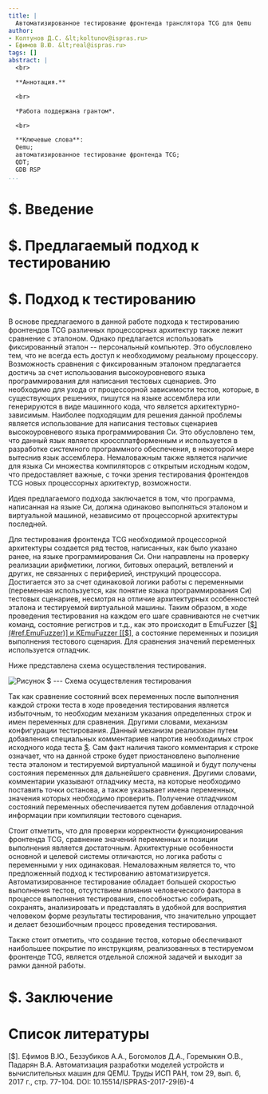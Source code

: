 ```yaml
---
title: |
  Автоматизированное тестирование фронтенда транслятора TCG для Qemu
author:
- Колтунов Д.С. &lt;koltunov@ispras.ru>
- Ефимов В.Ю. &lt;real@ispras.ru>
tags: []
abstract: |
  <br>

  **Аннотация.**

  <br>

  *Работа поддержана грантом*.

  <br>

  **Ключевые слова**:
  Qemu;
  автоматизированное тестирование фронтенда TCG;
  QDT;
  GDB RSP
...
```


# $. Введение

# $. Предлагаемый подход к тестированию
# $. Подход к тестированию

В основе предлагаемого в данной работе подхода к тестированию фронтендов TCG
различных процессорных архитектур также лежит сравнение с эталоном.
Однако предлагается использовать фиксированный эталон -- персональный
компьютер.
Это обусловлено тем, что не всегда есть доступ к необходимому реальному
процессору.
Возможность сравнения с фиксированным эталоном предлагается достичь за счет
использования высокоуровневого языка программирования для написания тестовых
сценариев.
Это необходимо для ухода от процессорной зависимости тестов, которые, в
существующих решениях, пишутся на языке ассемблера или генерируются в виде
машинного кода, что является архитектурно-зависимым.
Наиболее подходящим для решения данной проблемы является использование для
написания тестовых сценариев высокоуровневого языка программирования Си.
Это обусловлено тем, что данный язык является кроссплатформенным и используется
в разработке системного программного обеспечения, в некоторой мере вытеснив
язык ассемблера.
Немаловажным также является наличие для языка Си множества компиляторов с
открытым исходным кодом, что предоставляет важные, с точки зрения тестирования
фронтендов TCG новых процессорных архитектур, возможности.

Идея предлагаемого подхода заключается в том, что программа, написанная на
языке Си, должна одинаково выполняться эталоном и виртуальной машиной,
независимо от процессорной архитектуры последней.

Для тестирования фронтенда TCG необходимой процессорной архитектуры создается
ряд тестов, написанных, как было указано ранее, на языке программирования Си.
Они направлены на проверку реализации арифметики, логики, битовых операций,
ветвлений и других, не связанных с периферией, инструкций процессора.
Достигается это за счет одинаковой логики работы с переменными (переменная
используется, как понятие языка программирования Си) тестовых сценариев,
несмотря на отличие архитектурных особенностей эталона и тестируемой
виртуальной машины.
Таким образом, в ходе проведения тестирования на каждом его шаге сравниваются
не счетчик команд, состояние регистров и т.д., как это происходит в
EmuFuzzer [[$](#ref.EmuFuzzer)] и KEmuFuzzer [[$](#ref.KEmuFuzzer)], а
состояние переменных и позиция выполнения тестового сценария.
Для сравнения значений переменных используется отладчик.

Ниже представлена схема осуществления тестирования.

![Рисунок <a name="approach.png">$</a> --- Схема осуществления тестирования
](approach.png)

Так как сравнение состояний всех переменных после выполнения каждой строки
теста в ходе проведения тестирования является избыточным, то необходим
механизм указания определенных строк и имен переменных для сравнения.
Другими словами, механизм конфигурации тестирования.
Данный механизм реализован путем добавления специальных комментариев напротив
необходимых строк исходного кода теста [$](#approach.png).
Сам факт наличия такого комментария к строке означает, что на данной строке
будет приостановлено выполнение теста эталоном и тестируемой виртуальной
машиной и будут получены состояния переменных для дальнейшего сравнения.
Другими словами, комментарии указывают отладчику места, на которые необходимо
поставить точки останова, а также указывает имена переменных, значения которых
необходимо проверить.
Получение отладчиком состояний переменных обеспечивается путем добавления
отладочной информации при компиляции тестового сценария.

Стоит отметить, что для проверки корректности функционирования фронтенда TCG,
сравнение значений переменных и позиции выполнения является достаточным.
Архитектурные особенности основной и целевой системы отличаются, но логика
работы с переменными у них одинаковая.
Немаловажным является то, что предложенный подход к тестированию
автоматизируется.
Автоматизированное тестирование обладает большей скоростью выполнения тестов,
отсутствием влияния человеческого фактора в процессе выполнения тестирования,
способностью собирать, сохранять, анализировать и представлять в удобной для
восприятия человеком форме результаты тестирования, что значительно упрощает и
делает безошибочным процесс проведения тестирования.

Также стоит отметить, что создание тестов, которые обеспечивают наибольшее
покрытие по инструкциям, реализованных в тестируемом фронтенде TCG, является
отдельной сложной задачей и выходит за рамки данной работы.

# $. Заключение

# Список литературы

[$]. <a name="ref.QDTCommon"></a>Ефимов В.Ю., Беззубиков А.А., Богомолов Д.А.,
Горемыкин О.В., Падарян В.А. Автоматизация разработки моделей устройств и
вычислительных машин для QEMU. Труды ИСП РАН, том 29, вып. 6, 2017 г.,
стр. 77-104. DOI: 10.15514/ISPRAS-2017-29(6)-4
